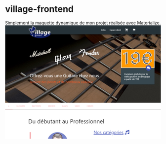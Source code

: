 # village-frontend
Simplement la maquette dynamique de mon projet réalisée avec Materialize.
![screen](screenVill.png)
